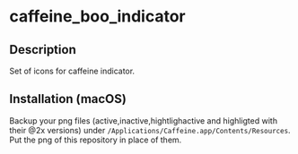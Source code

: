 # caffeine_boo_indicator

## Description
Set of icons for caffeine indicator.

## Installation (macOS)
Backup your png files (active,inactive,hightlighactive and highligted with their @2x versions) under `/Applications/Caffeine.app/Contents/Resources`.
Put the png of this repository in place of them.
